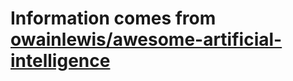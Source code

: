 # Information comes from [owainlewis/awesome-artificial-intelligence](https://github.com/owainlewis/awesome-artificial-intelligence)

